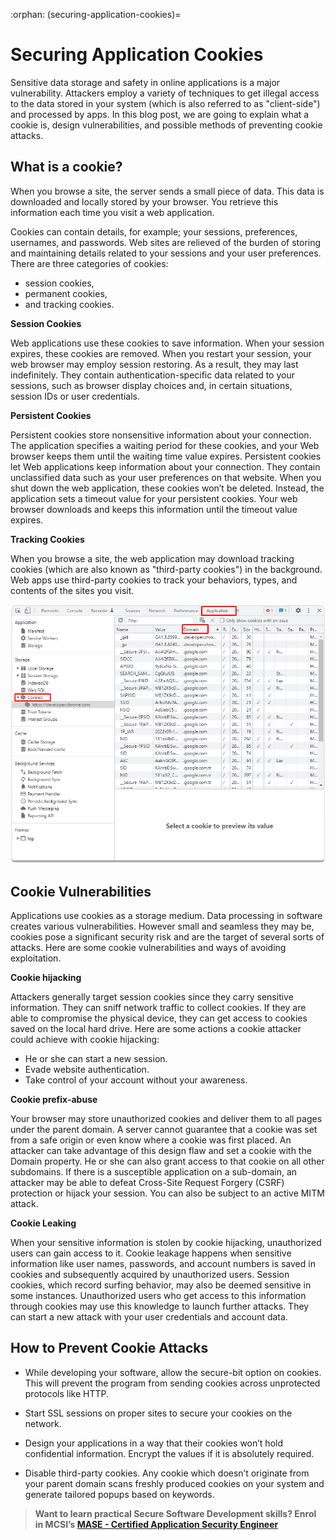 :orphan:
(securing-application-cookies)=

# Securing Application Cookies

Sensitive data storage and safety in online applications is a major vulnerability. Attackers employ a variety of techniques to get illegal access to the data stored in your system (which is also referred to as "client-side") and processed by apps. In this blog post, we are going to explain what a cookie is, design vulnerabilities, and possible methods of preventing cookie attacks.

## What is a cookie?

When you browse a site, the server sends a small piece of data. This data is downloaded and locally stored by your browser. You retrieve this information each time you visit a web application.

Cookies can contain details, for example; your sessions, preferences, usernames, and passwords.
Web sites are relieved of the burden of storing and maintaining details related to your sessions and your user preferences.
There are three categories of cookies:

- session cookies,
- permanent cookies,
- and tracking cookies.

**Session Cookies**

Web applications use these cookies to save information. When your session expires, these cookies are removed. When you restart your session, your web browser may employ session restoring. As a result, they may last indefinitely.
They contain authentication-specific data related to your sessions, such as browser display choices and, in certain situations, session IDs or user credentials.

**Persistent Cookies**

Persistent cookies store nonsensitive information about your connection. The application specifies a waiting period for these cookies, and your Web browser keeps them until the waiting time value expires.
Persistent cookies let Web applications keep information about your connection. They contain unclassified data such as your user preferences on that website. When you shut down the web application, these cookies won’t be deleted. Instead, the application sets a timeout value for your persistent cookies. Your web browser downloads and keeps this information until the timeout value expires.

**Tracking Cookies**

When you browse a site, the web application may download tracking cookies (which are also known as "third-party cookies") in the background. Web apps use third-party cookies to track your behaviors, types, and contents of the sites you visit.

![cookies](images/application-cookies.png)

## Cookie Vulnerabilities

Applications use cookies as a storage medium. Data processing in software creates various vulnerabilities. However small and seamless they may be, cookies pose a significant security risk and are the target of several sorts of attacks. Here are some cookie vulnerabilities and ways of avoiding exploitation.

**Cookie hijacking**

Attackers generally target session cookies since they carry sensitive information. They can sniff network traffic to collect cookies. If they are able to compromise the physical device, they can get access to cookies saved on the local hard drive. Here are some actions a cookie attacker could achieve with cookie hijacking:

- He or she can start a new session.
- Evade website authentication.
- Take control of your account without your awareness.

**Cookie prefix-abuse**

Your browser may store unauthorized cookies and deliver them to all pages under the parent domain. A server cannot guarantee that a cookie was set from a safe origin or even know where a cookie was first placed. An attacker can take advantage of this design flaw and set a cookie with the Domain property. He or she can also grant access to that cookie on all other subdomains. If there is a susceptible application on a sub-domain, an attacker may be able to defeat Cross-Site Request Forgery (CSRF) protection or hijack your session. You can also be subject to an active MITM attack.

**Cookie Leaking**

When your sensitive information is stolen by cookie hijacking, unauthorized users can gain access to it. Cookie leakage happens when sensitive information like user names, passwords, and account numbers is saved in cookies and subsequently acquired by unauthorized users. Session cookies, which record surfing behavior, may also be deemed sensitive in some instances. Unauthorized users who get access to this information through cookies may use this knowledge to launch further attacks. They can start a new attack with your user credentials and account data.

## How to Prevent Cookie Attacks

- While developing your software, allow the secure-bit option on cookies. This will prevent the program from sending cookies across unprotected protocols like HTTP.

- Start SSL sessions on proper sites to secure your cookies on the network.

- Design your applications in a way that their cookies won’t hold confidential information. Encrypt the values if it is absolutely required.

- Disable third-party cookies. Any cookie which doesn’t originate from your parent domain scans freshly produced cookies on your system and generate tailored popups based on keywords.

> **Want to learn practical Secure Software Development skills? Enrol in MCSI’s [MASE - Certified Application Security Engineer](https://www.mosse-institute.com/certifications/mase-certified-application-security-engineer.html)**
